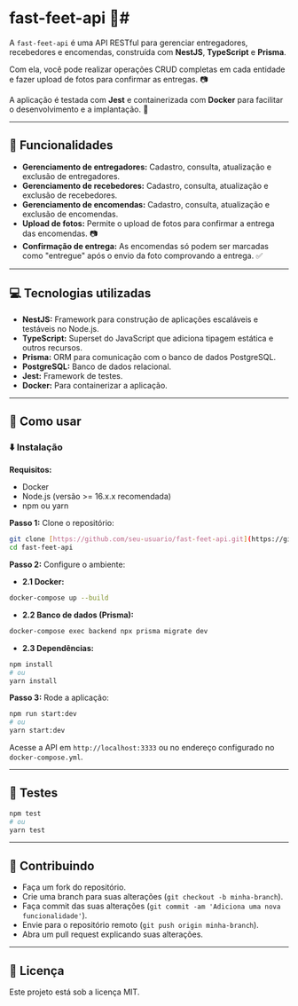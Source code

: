 
# fast-feet-api :truck:#

A `fast-feet-api` é uma API RESTful para gerenciar entregadores, recebedores e encomendas, construída com **NestJS**, **TypeScript** e **Prisma**. 

Com ela, você pode realizar operações CRUD completas em cada entidade e fazer upload de fotos para confirmar as entregas. :camera:

A aplicação é testada com **Jest** e containerizada com **Docker** para facilitar o desenvolvimento e a implantação. :whale:

---

## :rocket: Funcionalidades

* **Gerenciamento de entregadores:** Cadastro, consulta, atualização e exclusão de entregadores.
* **Gerenciamento de recebedores:** Cadastro, consulta, atualização e exclusão de recebedores.
* **Gerenciamento de encomendas:** Cadastro, consulta, atualização e exclusão de encomendas.
* **Upload de fotos:** Permite o upload de fotos para confirmar a entrega das encomendas. :camera:
* **Confirmação de entrega:** As encomendas só podem ser marcadas como "entregue" após o envio da foto comprovando a entrega. :white_check_mark:

---

## :computer: Tecnologias utilizadas

* **NestJS:** Framework para construção de aplicações escaláveis e testáveis no Node.js.
* **TypeScript:** Superset do JavaScript que adiciona tipagem estática e outros recursos.
* **Prisma:** ORM para comunicação com o banco de dados PostgreSQL.
* **PostgreSQL:** Banco de dados relacional.
* **Jest:** Framework de testes.
* **Docker:** Para containerizar a aplicação.

---

## :wrench: Como usar

### :arrow_down: Instalação

**Requisitos:**

* Docker
* Node.js (versão >= 16.x.x recomendada)
* npm ou yarn

**Passo 1:** Clone o repositório:

```bash
git clone [https://github.com/seu-usuario/fast-feet-api.git](https://github.com/bryancosta776/fast-feet-api.git)
cd fast-feet-api
```

**Passo 2:** Configure o ambiente:

* **2.1 Docker:**

```bash
docker-compose up --build
```

* **2.2 Banco de dados (Prisma):**

```bash
docker-compose exec backend npx prisma migrate dev
```

* **2.3 Dependências:**

```bash
npm install
# ou
yarn install
```

**Passo 3:** Rode a aplicação:

```bash
npm run start:dev
# ou
yarn start:dev
```

Acesse a API em `http://localhost:3333` ou no endereço configurado no `docker-compose.yml`.

---

## :test_tube: Testes

```bash
npm test
# ou
yarn test
```

---

## :handshake: Contribuindo

* Faça um fork do repositório.
* Crie uma branch para suas alterações (`git checkout -b minha-branch`).
* Faça commit das suas alterações (`git commit -am 'Adiciona uma nova funcionalidade'`).
* Envie para o repositório remoto (`git push origin minha-branch`).
* Abra um pull request explicando suas alterações.

---

## :scroll: Licença

Este projeto está sob a licença MIT.
```

 
